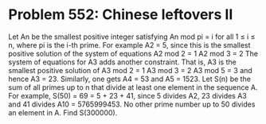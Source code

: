 # Problem 552: Chinese leftovers II
Let An be the smallest positive integer satisfying An mod pi = i for all
1 ≤ i ≤ n, where pi is the i-th prime. For example A2 = 5, since this is
the smallest positive solution of the system of equations A2 mod 2 = 1
A2 mod 3 = 2 The system of equations for A3 adds another constraint.
That is, A3 is the smallest positive solution of A3 mod 2 = 1 A3 mod 3 =
2 A3 mod 5 = 3 and hence A3 = 23. Similarly, one gets A4 = 53 and A5 =
1523. Let S(n) be the sum of all primes up to n that divide at least one
element in the sequence A. For example, S(50) = 69 = 5 + 23 + 41, since
5 divides A2, 23 divides A3 and 41 divides A10 = 5765999453. No other
prime number up to 50 divides an element in A. Find S(300000).
